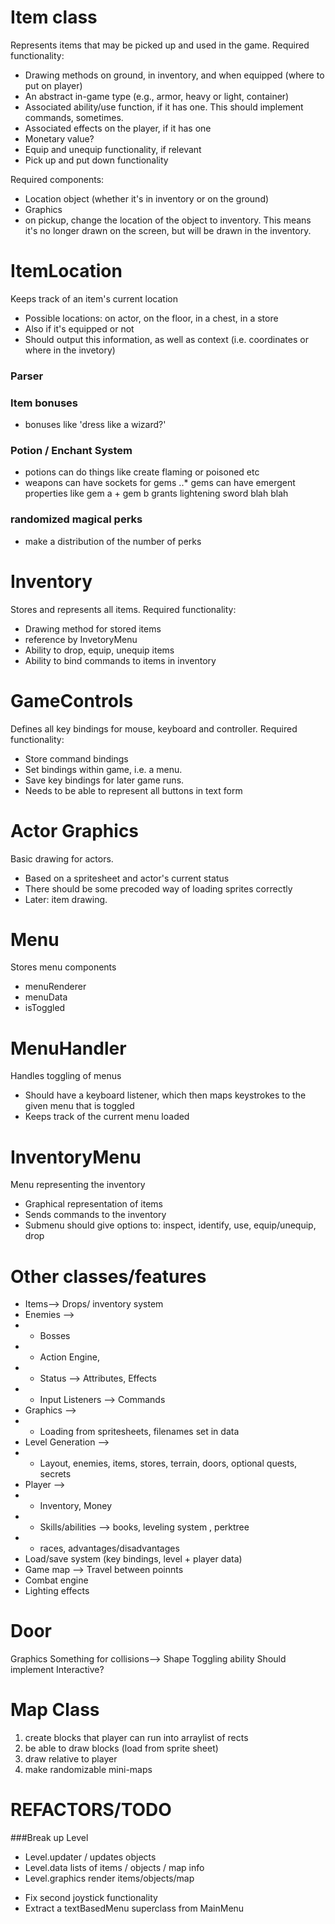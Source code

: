 Item class
===
Represents items that may be picked up and used in the game. Required functionality:

* Drawing methods on ground, in inventory, and when equipped (where to put on player)
* An abstract in-game type (e.g., armor, heavy or light, container)
* Associated ability/use function, if it has one. This should implement commands, sometimes.
* Associated effects on the player, if it has one
* Monetary value?
* Equip and unequip functionality, if relevant
* Pick up and put down functionality

Required components:
* Location object (whether it's in inventory or on the ground)
* Graphics
* on pickup, change the location of the object to inventory. This means it's no longer drawn on the screen, but will be drawn in the inventory.


ItemLocation
===
Keeps track of an item's current location

* Possible locations: on actor, on the floor, in a chest, in a store
* Also if it's equipped or not
* Should output this information, as well as context (i.e. coordinates or where in the invetory)

### Parser

### Item bonuses
+ bonuses like 'dress like a wizard?'

### Potion / Enchant System
+ potions can do things like create flaming or poisoned etc
+ weapons can have sockets for gems
..* gems can have emergent properties like gem a + gem b grants lightening sword blah blah

### randomized magical perks
+ make a distribution of the number of perks 

Inventory
=== 
Stores and represents all items. Required functionality:

* Drawing method for stored items
* reference by InvetoryMenu
* Ability to drop, equip, unequip items
* Ability to bind commands to items in inventory

GameControls
===
Defines all key bindings for mouse, keyboard and controller. Required functionality:

* Store command bindings
* Set bindings within game, i.e. a menu.
* Save key bindings for later game runs.
* Needs to be able to represent all buttons in text form

Actor Graphics
===
Basic drawing for actors.

* Based on a spritesheet and actor's current status
* There should be some precoded way of loading sprites correctly
* Later: item drawing.

Menu
===
Stores menu components

* menuRenderer
* menuData
* isToggled


MenuHandler
=== 
Handles toggling of menus

* Should have a keyboard listener, which then maps keystrokes to the given menu that is toggled
* Keeps track of the current menu loaded

InventoryMenu
===
Menu representing the inventory

* Graphical representation of items
* Sends commands to the inventory
* Submenu should give options to: inspect, identify, use, equip/unequip, drop




Other classes/features
===

* Items--> Drops/ inventory system
* Enemies -->
* - Bosses
* - Action Engine, 
* - Status --> Attributes, Effects
* - Input Listeners --> Commands
* Graphics -->
* - Loading from spritesheets, filenames set in data
* Level Generation -->
* - Layout, enemies, items, stores, terrain, doors, optional quests, secrets
* Player -->
* - Inventory, Money
* - Skills/abilities --> books, leveling system , perktree
* - races, advantages/disadvantages
* Load/save system (key bindings, level + player data)
* Game map --> Travel between poinnts
* Combat engine
* Lighting effects 


Door
===
Graphics
Something for collisions--> Shape
Toggling ability
Should implement Interactive?




Map Class
===
1. create blocks that player can run into arraylist of rects
2. be able to draw blocks (load from sprite sheet)
3. draw relative to player
4. make randomizable mini-maps






REFACTORS/TODO
===
###Break up Level 
+ Level.updater / updates objects 
+ Level.data  lists of items / objects / map info
+ Level.graphics render items/objects/map

* Fix second joystick functionality
* Extract a textBasedMenu superclass from MainMenu


